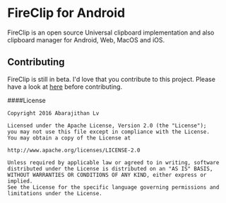 # FireClip for Android

FireClip is an open source Universal clipboard implementation and also clipboard manager for Android, Web, MacOS and iOS.

## Contributing

FireClip is still in beta.
I'd love that you contribute to this project. Please have a look at [here](CONTRIBUTING.md) before contributing.

####License

    Copyright 2016 Abarajithan Lv

    Licensed under the Apache License, Version 2.0 (the "License");
    you may not use this file except in compliance with the License.
    You may obtain a copy of the License at

    http://www.apache.org/licenses/LICENSE-2.0

    Unless required by applicable law or agreed to in writing, software
    distributed under the License is distributed on an "AS IS" BASIS,
    WITHOUT WARRANTIES OR CONDITIONS OF ANY KIND, either express or implied.
    See the License for the specific language governing permissions and
    limitations under the License.
